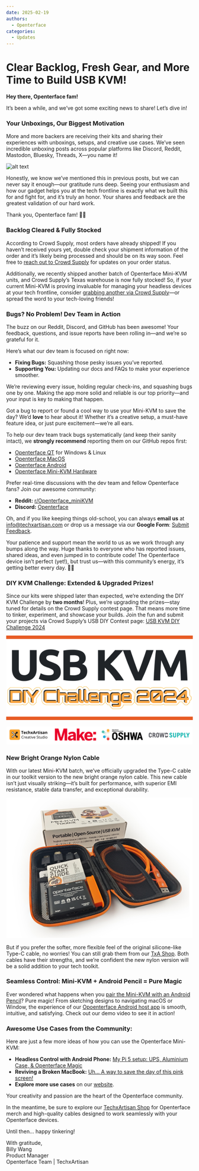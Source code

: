 ```yaml
---
date: 2025-02-19
authors:
  - Openterface
categories:
  - Updates
---
```


# Clear Backlog, Fresh Gear, and More Time to Build USB KVM!

**Hey there, Openterface fam!**

It’s been a while, and we’ve got some exciting news to share! Let’s dive in!

### Your Unboxings, Our Biggest Motivation

More and more backers are receiving their kits and sharing their experiences with unboxings, setups, and creative use cases. We’ve seen incredible unboxing posts across popular platforms like Discord, Reddit, Mastodon, Bluesky, Threads, X—you name it!

![alt text](pic/250219-sharing.gif)

Honestly, we know we’ve mentioned this in previous posts, but we can never say it enough—our gratitude runs deep. Seeing your enthusiasm and how our gadget helps you at the tech frontline is exactly what we built this for and fight for, and it’s truly an honor. Your shares and feedback are the greatest validation of our hard work.

Thank you, Openterface fam! 🚀💙

### **Backlog Cleared & Fully Stocked**

According to Crowd Supply, most orders have already shipped! If you haven’t received yours yet, double check your shipment information of the order and it’s likely being processed and should be on its way soon. Feel free to [reach out to Crowd Supply](https://www.crowdsupply.com/contact) for updates on your order status.

Additionally, we recently shipped another batch of Openterface Mini-KVM units, and Crowd Supply’s Texas warehouse is now fully stocked! So, if your current Mini-KVM is proving invaluable for managing your headless devices at your tech frontline, consider [grabbing another via Crowd Supply](https://www.crowdsupply.com/techxartisan/openterface-mini-kvm)—or spread the word to your tech-loving friends!

### **Bugs? No Problem! Dev Team in Action**  

The buzz on our Reddit, Discord, and GitHub has been awesome! Your feedback, questions, and issue reports have been rolling in—and we’re so grateful for it.

Here’s what our dev team is focused on right now:

- **Fixing Bugs:** Squashing those pesky issues you’ve reported.  
- **Supporting You:** Updating our docs and FAQs to make your experience smoother.  

We’re reviewing every issue, holding regular check-ins, and squashing bugs one by one. Making the app more solid and reliable is our top priority—and your input is key to making that happen.  

Got a bug to report or found a cool way to use your Mini-KVM to save the day? We’d **love** to hear about it! Whether it’s a creative setup, a must-have feature idea, or just pure excitement—we’re all ears.  

To help our dev team track bugs systematically (and keep their sanity intact), we **strongly recommend** reporting them on our GitHub repos first:

- [Openterface QT](https://github.com/TechxArtisanStudio/Openterface_QT) for Windows & Linux
- [Openterface MacOS](https://github.com/TechxArtisanStudio/Openterface_MacOS)
- [Openterface Android](https://github.com/TechxArtisanStudio/Openterface_Android)
- [Openterface Mini-KVM Hardware](https://github.com/TechxArtisanStudio/Openterface_Mini-KVM_Hardware)

Prefer real-time discussions with the dev team and fellow Openterface fans? Join our awesome community:

- **Reddit:** [r/Openterface_miniKVM](https://openterface.com/reddit)  
- **Discord:** [Openterface](https://openterface.com/discord)  

Oh, and if you like keeping things old-school, you can always **email us** at info@techxartisan.com or drop us a message via our **Google Form**: [Submit Feedback](https://forms.gle/enVJYFGn6gghEFaJ9).  

Your patience and support mean the world to us as we work through any bumps along the way. Huge thanks to everyone who has reported issues, shared ideas, and even jumped in to contribute code! The Openterface device isn’t perfect (yet!), but trust us—with this community’s energy, it’s getting better every day. 🚀💙  

### **DIY KVM Challenge: Extended & Upgraded Prizes!**

Since our kits were shipped later than expected, we’re extending the DIY KVM Challenge by **two months**! Plus, we’re upgrading the prizes—stay tuned for details on the Crowd Supply contest page. That means more time to tinker, experiment, and showcase your builds. Join the fun and submit your projects via Crowd Supply’s USB DIY Contest page: [USB KVM DIY Challenge 2024](https://www.crowdsupply.com/techxartisan/usb-kvm-diy-challenge-2024)

![USB KVM DIY Challenge 2024](pic/250219-usb-kvm-diy-2024.svg)

![contest-parties](pic/250214-contest-parties.png)

### **New Bright Orange Nylon Cable**

With our latest Mini-KVM batch, we’ve officially upgraded the Type-C cable in our toolkit version to the new bright orange nylon cable. This new cable isn’t just visually striking—it’s built for performance, with superior EMI resistance, stable data transfer, and exceptional durability.

![New Toolkit](pic/250214-toolkit-open.jpg)

But if you prefer the softer, more flexible feel of the original silicone-like Type-C cable, no worries! You can still grab them from our [TxA Shop](https://shop.techxartisan.com/products/type-c-cable-with-usb-a-adapter-1-5m-4-11ft-240w-fast-charging-data-transfer-usb2-0). Both cables have their strengths, and we’re confident the new nylon version will be a solid addition to your tech toolkit.

### **Seamless Control: Mini-KVM + Android Pencil = Pure Magic**

Ever wondered what happens when you [pair the Mini-KVM with an Android Pencil](https://www.reddit.com/r/Openterface_miniKVM/comments/1hnh79n/kicad_is_the_fisrt_software_we_tried_first_with/)? Pure magic! From sketching designs to navigating macOS or Window, the experience of our [Opoenterface Android host app](https://github.com/TechxArtisanStudio/Openterface_Android) is smooth, intuitive, and satisfying. Check out our demo video to see it in action!

### **Awesome Use Cases from the Community:**

Here are just a few more ideas of how you can use the Openterface Mini-KVM:

- **Headless Control with Android Phone:** [My Pi 5 setup: UPS, Aluminium Case, & Openterface Magic](https://www.reddit.com/r/Openterface_miniKVM/comments/1hrx1j5/my_pi_5_setup_ups_aluminium_case_openterface_magic/)
- **Reviving a Broken MacBook:** [Uh... A way to save the day of this pink screen!](https://www.reddit.com/r/macbookpro/comments/1hwkh64/uh_a_way_to_save_the_day_of_this_pink_screen/)
- **Explore more use cases** on our [website](https://openterface.com/use-cases/).

Your creativity and passion are the heart of the Openterface community. 

In the meantime, be sure to explore our [TechxArtisan Shop](http://shop.techxartisan.com/) for Openterface merch and high-quality cables designed to work seamlessly with your Openterface devices. 

Until then… happy tinkering!

With gratitude,  
Billy Wang  
Product Manager  
Openterface Team | TechxArtisan